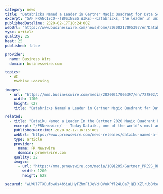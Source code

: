 ```yaml
---
category: news
title: "Databricks Named a Leader in Gartner Magic Quadrant for Data Science and Machine Learning Platforms"
excerpt: "SAN FRANCISCO--(BUSINESS WIRE)--Databricks, the leader in unified data analytics, has been named by Gartner as a Leader in the 2020 Magic Quadrant for Data Science and Machine Learning Platforms. The complete report was published on February 11, 2020, and is available at: http://databricks.com/p/whitepaper/gartner-magic-quadrant-2020-data ..."
publishedDateTime: 2020-02-17T18:24:00Z
webUrl: "https://www.businesswire.com/news/home/20200217005397/en/Databricks-Named-Leader-Gartner-Magic-Quadrant-Data"
type: article
quality: 25
heat: 25
published: false

provider:
  name: Business Wire
  domain: businesswire.com

topics:
  - AI
  - Machine Learning

images:
  - url: "https://mms.businesswire.com/media/20200217005397/en/722802/23/Databricks_Logo.jpg"
    width: 1200
    height: 627
    title: "Databricks Named a Leader in Gartner Magic Quadrant for Data Science and Machine Learning Platforms"

related:
  - title: "Dataiku Named a Leader In the Gartner 2020 Magic Quadrant For Data Science And Machine-Learning Platforms"
    excerpt: "/PRNewswire/ -- Today Dataiku, one of the world's most advanced Enterprise AI platforms, was named a Leader in the Gartner 2020 Magic Quadrant for Data"
    publishedDateTime: 2020-02-17T16:15:00Z
    webUrl: "https://www.prnewswire.com/news-releases/dataiku-named-a-leader-in-the-gartner-2020-magic-quadrant-for-data-science-and-machine-learning-platforms-301005916.html"
    type: article
    provider:
      name: PR Newswire
      domain: prnewswire.com
    quality: 22
    images:
      - url: "https://mma.prnewswire.com/media/1091205/Gartner_PRESS_RELEASE_IMAGE.jpg?p=facebook"
        width: 1200
        height: 628

secured: "wLWUl7TXDufbwOs4bSiaLHyFZhmFiJeVdHQVuKPfl24LOa7jQEHXZlrLb8Msal6u5DVdQQDQL3tRLTw/L3WvHDGI7mKnjMv2dEL3abRBqy5wiHfifc8ArS1WWvk1XM1K2IW1geniV9Hr5izB593FHfXIYoBT4BsQiUVpktYDkbPFk3aWkEMbEi6mpSezKlJhI5VpLyFQRkP9D8pYQcflleCDMFOBvGUKdb/7rfIoOeXjDo7Bjl+jxYXroHnaf1bNp33onFgvH4KyDbGbMTwYnQR6pER5TL3WyR3PJWKjmz6UqkFwp6djJhJjzcoqPcL1;gGHpe+fGXhepUjYxumhlNg=="
---
```


